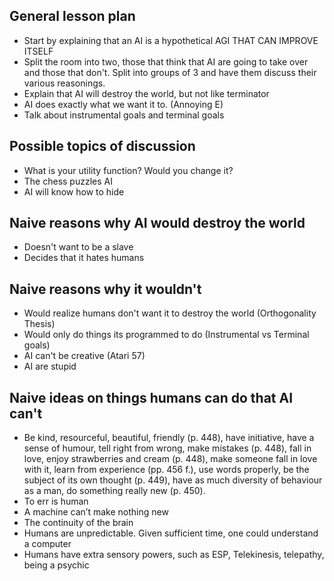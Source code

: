 General lesson plan
-------------------

 - Start by explaining that an AI is a hypothetical AGI THAT CAN IMPROVE ITSELF
 - Split the room into two, those that think that AI are going to take over and those that don't. Split into groups of 3 and have them discuss their various reasonings.
 - Explain that AI will destroy the world, but not like terminator
 - AI does exactly what we want it to. (Annoying E)
 - Talk about instrumental goals and terminal goals

Possible topics of discussion
-----------------------------

 - What is your utility function? Would you change it?
 - The chess puzzles AI
 - AI will know how to hide

Naive reasons why AI would destroy the world
--------------------------------------------

 - Doesn't want to be a slave
 - Decides that it hates humans

Naive reasons why it wouldn't
-----------------------------

 - Would realize humans don't want it to destroy the world (Orthogonality Thesis)
 - Would only do things its programmed to do (Instrumental vs Terminal goals)
 - AI can't be creative (Atari 57)
 - AI are stupid

Naive ideas on things humans can do that AI can't
-------------------------------------------------

 - Be kind, resourceful, beautiful, friendly (p. 448), have initiative, have a sense of humour, tell right from wrong, make mistakes (p. 448), fall in love, enjoy strawberries and cream (p. 448), make someone fall in love with it, learn from experience (pp. 456 f.), use words properly, be the subject of its own thought (p. 449), have as much diversity of behaviour as a man, do something really new (p. 450).
 - To err is human
 - A machine can’t make nothing new
 - The continuity of the brain
 - Humans are unpredictable. Given sufficient time, one could understand a computer
 - Humans have extra sensory powers, such as ESP, Telekinesis, telepathy, being a psychic
